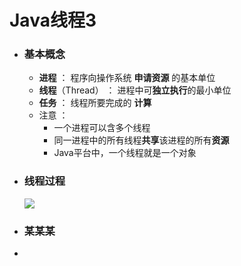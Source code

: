 # Java线程3

- ### 基本概念

  - **进程**  ： 程序向操作系统 **申请资源** 的基本单位
  - **线程**（Thread）  ： 进程中可**独立执行**的最小单位
  - **任务**   ： 线程所要完成的 **计算** 
  - 注意 ：
    - 一个进程可以含多个线程   
    - 同一进程中的所有线程**共享**该进程的所有**资源** 
    - Java平台中，一个线程就是一个对象

- ### 线程过程

  ![](F:\sophomore\Java\Java\线程创建、启动、执行.png)

- ### 某某某

- 

  

